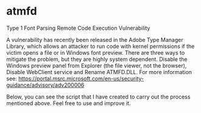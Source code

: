 # atmfd
Type 1 Font Parsing Remote Code Execution Vulnerability

A vulnerability has recently been released in the Adobe Type Manager Library, which allows an attacker to run code with kernel permissions if the victim opens a file or in Windows font preview.
There are three ways to mitigate the problem, but they are highly system dependent. 
Disable the Windows preview panel from Explorer (the file viewer, not the browser), Disable WebClient service and Rename ATMFD.DLL.
For more information see: https://portal.msrc.microsoft.com/en-us/security-guidance/advisory/adv200006

Below, you can see the script that I have created to carry out the process mentioned above.
Feel free to use and improve it.

